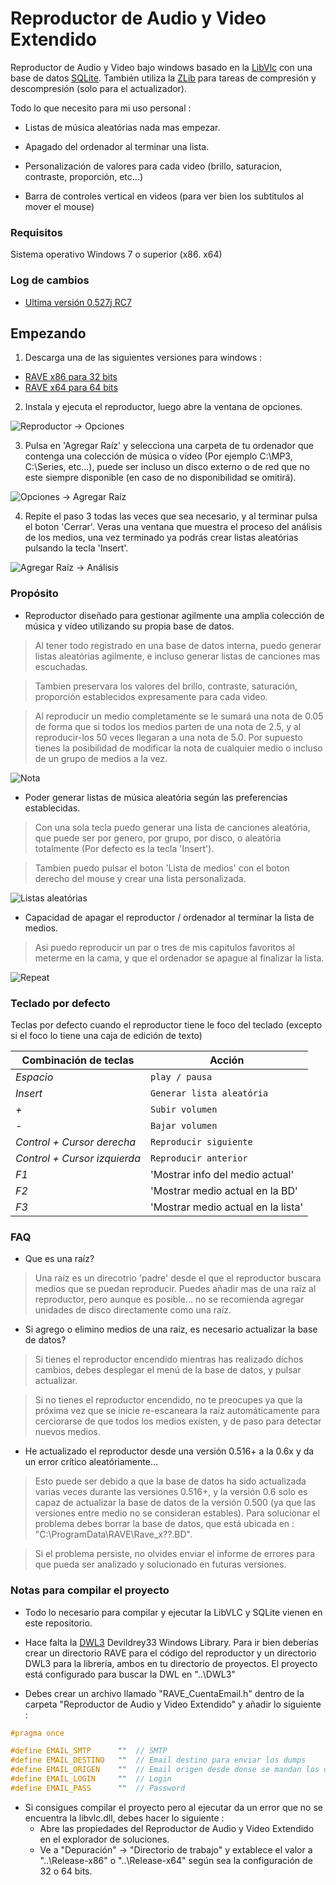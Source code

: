 # Reproductor de Audio y Video Extendido
Reproductor de Audio y Video bajo windows basado en la [LibVlc](https://www.videolan.org/vlc/index.es.html) con una base de datos [SQLite](https://www.sqlite.org/). También utiliza la [ZLib](https://www.zlib.net/) para tareas de compresión y descompresión (solo para el actualizador).

Todo lo que necesito para mi uso personal : 
 * Listas de música aleatórias nada mas empezar.

 * Apagado del ordenador al terminar una lista. 

 * Personalización de valores para cada video (brillo, saturacion, contraste, proporción, etc...)

 * Barra de controles vertical en videos (para ver bien los subtitulos al mover el mouse)

### Requisitos
Sistema operativo Windows 7 o superior (x86. x64)

### Log de cambios
* [Ultima versión 0.527j RC7](https://devildrey33.github.io/RAVE/ChangeLog.html)

## Empezando
 1. Descarga una de las siguientes versiones para windows : 
   * [RAVE x86 para 32 bits](http://devildrey33.github.io/RAVE/Instaladores/SetupRave-x86.msi) 
   * [RAVE x64 para 64 bits](http://devildrey33.github.io/RAVE/Instaladores/SetupRave-x64.msi)
 
 2. Instala y ejecuta el reproductor, luego abre la ventana de opciones.
 
 ![Reproductor -> Opciones](Img/Readme1.png)
 
 3. Pulsa en 'Agregar Raíz' y selecciona una carpeta de tu ordenador que contenga una colección de música o vídeo (Por ejemplo C:\MP3, C:\Series, etc...), puede ser incluso un disco externo o de red que no este siempre disponible (en caso de no disponibilidad se omitirá).
 
 ![Opciones -> Agregar Raíz](Img/Readme2.png)
 
 4. Repite el paso 3 todas las veces que sea necesario, y al terminar pulsa el boton 'Cerrar'. Veras una ventana que muestra el proceso del análisis de los medios, una vez terminado ya podrás crear listas aleatórias pulsando la tecla 'Insert'.
 
 ![Agregar Raíz -> Análisis](Img/Readme3.png)

 
### Propósito
 * Reproductor diseñado para gestionar agilmente una amplia colección de música y vídeo utilizando su propia base de datos.
 > Al tener todo registrado en una base de datos interna, puedo generar listas aleatórias agilmente, e incluso generar listas de canciones mas escuchadas.
 
 > Tambien preservara los valores del brillo, contraste, saturación, proporción establecidos expresamente para cada video.
  
 > Al reproducir un medio completamente se le sumará una nota de 0.05 de forma que si todos los medios parten de una nota de 2.5, y al reproducir-los 50 veces llegaran a una nota de 5.0. Por supuesto tienes la posibilidad de modificar la nota de cualquier medio o incluso de un grupo de medios a la vez.
 
 ![Nota](Img/Readme5.png)
 
 * Poder generar listas de música aleatória según las preferencias establecidas.
 > Con una sola tecla puedo generar una lista de canciones aleatória, que puede ser por genero, por grupo, por disco, o aleatória totalmente (Por defecto es la tecla 'Insert').
 
 > Tambien puedo pulsar el boton 'Lista de medios' con el boton derecho del mouse y crear una lista personalizada.

 ![Listas aleatórias](Img/Readme4.png)

 * Capacidad de apagar el reproductor / ordenador al terminar la lista de medios.
 > Asi puedo reproducir un par o tres de mis capitulos favoritos al meterme en la cama, y que el ordenador se apague al finalizar la lista.
 
 ![Repeat](Img/Readme6.png)
 
### Teclado por defecto
Teclas por defecto cuando el reproductor tiene le foco del teclado (excepto si el foco lo tiene una caja de edición de texto)

 Combinación de teclas       | Acción
---------------------------- | ----------------------------
*Espacio*                    | `play / pausa`
*Insert*                     | `Generar lista aleatória`
*+*                          | `Subir volumen`
*-*                          | `Bajar volumen`
*Control + Cursor derecha*   | `Reproducir siguiente` 
*Control + Cursor izquierda* | `Reproducir anterior`
*F1*                         | 'Mostrar info del medio actual'
*F2*                         | 'Mostrar medio actual en la BD'
*F3*                         | 'Mostrar medio actual en la lista'

### FAQ
 * Que es una raíz?
 
 > Una raíz es un direcotrio 'padre' desde el que el reproductor buscara medios que se puedan reproducir. Puedes añadir mas de una raíz al reproductor, pero aunque es posible... no se recomienda agregar unidades de disco directamente como una raíz.
  
 * Si agrego o elimino medios de una raíz, es necesario actualizar la base de datos? 
 
 > Si tienes el reproductor encendido mientras has realizado dichos cambios, debes desplegar el menú de la base de datos, y pulsar actualizar.

 > Si no tienes el reproductor encendido, no te preocupes ya que la próxima vez que se inicie re-escaneara la raíz automáticamente para cerciorarse de que todos los medios existen, y de paso para detectar nuevos medios.
 
 * He actualizado el reproductor desde una versión 0.516+ a la 0.6x y da un error crítico aleatóriamente...

 > Esto puede ser debido a que la base de datos ha sido actualizada varias veces durante las versiones 0.516+, y la versión 0.6 solo es capaz de actualizar la base de datos de la versión 0.500 (ya que las versiones entre medio no se consideran estables). Para solucionar el problema debes borrar la base de datos, que está ubicada en : "C:\ProgramData\RAVE\Rave_x??.BD". 

 > Si el problema persiste, no olvides enviar el informe de errores para que pueda ser analizado y solucionado en futuras versiones.


 ### Notas para compilar el proyecto

 * Todo lo necesario para compilar y ejecutar la LibVLC y SQLite vienen en este repositorio.
 
 * Hace falta la [DWL3](https://github.com/devildrey33/DWL3) Devildrey33 Windows Library. Para ir bien deberías crear un directorio RAVE para el código del reproductor y un directorio DWL3 para la librería, ambos en tu directorio de proyectos. El proyecto está configurado para buscar la DWL en "..\DWL3"

 * Debes crear un archivo llamado "RAVE_CuentaEmail.h" dentro de la carpeta "Reproductor de Audio y Video Extendido" y añadir lo siguiente : 
 ```c++
#pragma once

#define EMAIL_SMTP      ""	// SMTP
#define EMAIL_DESTINO   ""	// Email destino para enviar los dumps
#define EMAIL_ORIGEN    ""	// Email origen desde donse se mandan los dumps
#define EMAIL_LOGIN     ""	// Login
#define EMAIL_PASS      ""	// Password
 ```

 * Si consigues compilar el proyecto pero al ejecutar da un error que no se encuentra la libvlc.dll, debes hacer lo siguiente :
	* Abre las propiedades del Reproductor de Audio y Video Extendido en el explorador de soluciones.
	* Ve a "Depuración" -> "Directorio de trabajo" y extablece el valor a "..\Release-x86" o "..\Release-x64" según sea la configuración de 32 o 64 bits.